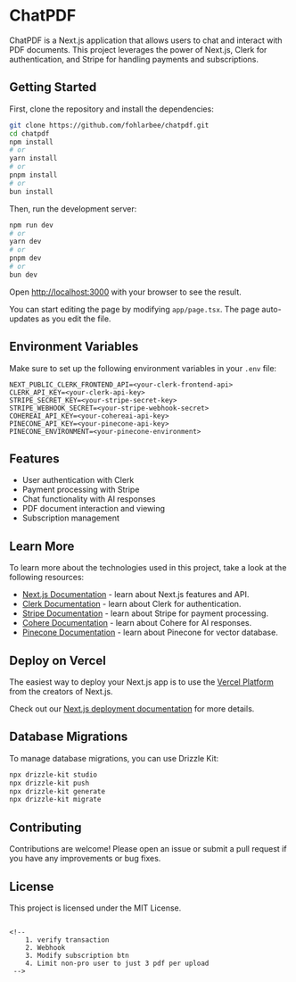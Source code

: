 # ChatPDF

ChatPDF is a Next.js application that allows users to chat and interact with PDF documents. This project leverages the power of Next.js, Clerk for authentication, and Stripe for handling payments and subscriptions.

## Getting Started

First, clone the repository and install the dependencies:

```bash
git clone https://github.com/fohlarbee/chatpdf.git
cd chatpdf
npm install
# or
yarn install
# or
pnpm install
# or
bun install
```

Then, run the development server:

```bash
npm run dev
# or
yarn dev
# or
pnpm dev
# or
bun dev
```

Open [http://localhost:3000](http://localhost:3000) with your browser to see the result.

You can start editing the page by modifying `app/page.tsx`. The page auto-updates as you edit the file.

## Environment Variables

Make sure to set up the following environment variables in your `.env` file:

```env
NEXT_PUBLIC_CLERK_FRONTEND_API=<your-clerk-frontend-api>
CLERK_API_KEY=<your-clerk-api-key>
STRIPE_SECRET_KEY=<your-stripe-secret-key>
STRIPE_WEBHOOK_SECRET=<your-stripe-webhook-secret>
COHEREAI_API_KEY=<your-cohereai-api-key>
PINECONE_API_KEY=<your-pinecone-api-key>
PINECONE_ENVIRONMENT=<your-pinecone-environment>
```

## Features

- User authentication with Clerk
- Payment processing with Stripe
- Chat functionality with AI responses
- PDF document interaction and viewing
- Subscription management

## Learn More

To learn more about the technologies used in this project, take a look at the following resources:

- [Next.js Documentation](https://nextjs.org/docs) - learn about Next.js features and API.
- [Clerk Documentation](https://clerk.dev/docs) - learn about Clerk for authentication.
- [Stripe Documentation](https://stripe.com/docs) - learn about Stripe for payment processing.
- [Cohere Documentation](https://docs.cohere.ai) - learn about Cohere for AI responses.
- [Pinecone Documentation](https://docs.pinecone.io) - learn about Pinecone for vector database.

## Deploy on Vercel

The easiest way to deploy your Next.js app is to use the [Vercel Platform](https://vercel.com/new?utm_medium=default-template&filter=next.js&utm_source=create-next-app&utm_campaign=create-next-app-readme) from the creators of Next.js.

Check out our [Next.js deployment documentation](https://nextjs.org/docs/app/building-your-application/deploying) for more details.

## Database Migrations

To manage database migrations, you can use Drizzle Kit:

```bash
npx drizzle-kit studio
npx drizzle-kit push
npx drizzle-kit generate
npx drizzle-kit migrate
```

## Contributing

Contributions are welcome! Please open an issue or submit a pull request if you have any improvements or bug fixes.

## License

This project is licensed under the MIT License.

<!-- ```bash
npx drizzle-kit studio
npx drizzle-kit push
npx drizzle-kit generate
npx drizzle-kit migrate-->

<!--Why does the
    const loader = new PDFLoader(file);
    const loadedDocs = await loader.load();
    don't read a file of 'Dad's neco result' or 'Mum's neco result' type -->


``` -->

<!-- 
    1. verify transaction
    2. Webhook
    3. Modify subscription btn
    4. Limit non-pro user to just 3 pdf per upload
 -->